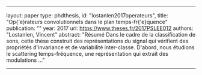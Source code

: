 
---
layout: paper
type: phdthesis,
id: "lostanlen2017operateurs",
title: "Op{\'e}rateurs convolutionnels dans le plan temps-fr{\'e}quence"
publication: ""
year: 2017
url: https://www.theses.fr/2017PSLEE012
authors: "Lostanlen, Vincent"
abstract: "Résumé Dans le cadre de la classification de sons, cette thèse construit des représentations du signal qui vérifient des propriétés d'invariance et de variabilité inter-classe. D'abord, nous étudions le scattering temps-fréquence, une représentation qui extrait des modulations …"

---
